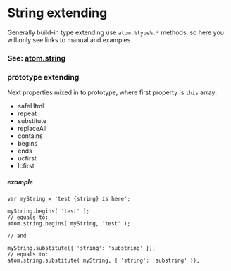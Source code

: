 String extending
================

Generally build-in type extending use `atom.%type%.*` methods, so here you will only see links to manual and examples

### See: [atom.string](https://github.com/theshock/atomjs/blob/master/Docs/En/Types/String.md)

### prototype extending

Next properties mixed in to prototype, where first property is `this` array:

* safeHtml
* repeat
* substitute
* replaceAll
* contains
* begins
* ends
* ucfirst
* lcfirst

##### example

	var myString = 'test {string} is here';

	myString.begins( 'test' );
	// equals to:
	atom.string.begins( myString, 'test' );
	
	// and
	
	myString.substitute({ 'string': 'substring' });
	// equals to:
	atom.string.substitute( myString, { 'string': 'substring' });
